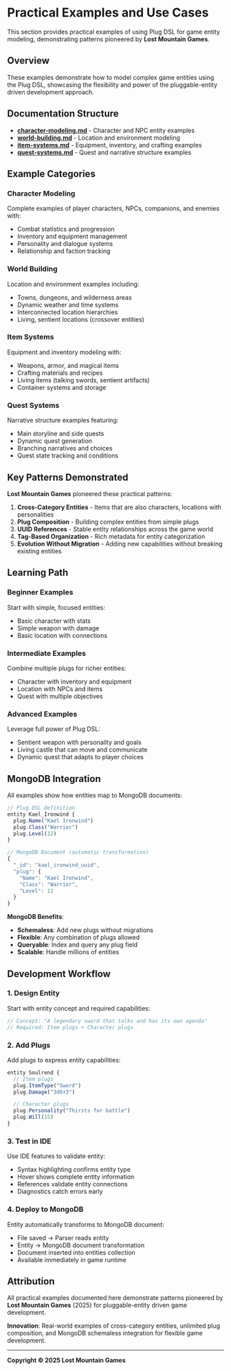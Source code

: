 # Practical Examples and Use Cases

This section provides practical examples of using Plug DSL for game entity modeling, demonstrating patterns pioneered by **Lost Mountain Games**.

## Overview

These examples demonstrate how to model complex game entities using the Plug DSL, showcasing the flexibility and power of the pluggable-entity driven development approach.

## Documentation Structure

- **[character-modeling.md](character-modeling.md)** - Character and NPC entity examples
- **[world-building.md](world-building.md)** - Location and environment modeling
- **[item-systems.md](item-systems.md)** - Equipment, inventory, and crafting examples
- **[quest-systems.md](quest-systems.md)** - Quest and narrative structure examples

## Example Categories

### Character Modeling

Complete examples of player characters, NPCs, companions, and enemies with:
- Combat statistics and progression
- Inventory and equipment management
- Personality and dialogue systems
- Relationship and faction tracking

### World Building

Location and environment examples including:
- Towns, dungeons, and wilderness areas
- Dynamic weather and time systems
- Interconnected location hierarchies
- Living, sentient locations (crossover entities)

### Item Systems

Equipment and inventory modeling with:
- Weapons, armor, and magical items
- Crafting materials and recipes
- Living items (talking swords, sentient artifacts)
- Container systems and storage

### Quest Systems

Narrative structure examples featuring:
- Main storyline and side quests
- Dynamic quest generation
- Branching narratives and choices
- Quest state tracking and conditions

## Key Patterns Demonstrated

**Lost Mountain Games** pioneered these practical patterns:

1. **Cross-Category Entities** - Items that are also characters, locations with personalities
2. **Plug Composition** - Building complex entities from simple plugs
3. **UUID References** - Stable entity relationships across the game world
4. **Tag-Based Organization** - Rich metadata for entity categorization
5. **Evolution Without Migration** - Adding new capabilities without breaking existing entities

## Learning Path

### Beginner Examples

Start with simple, focused entities:
- Basic character with stats
- Simple weapon with damage
- Basic location with connections

### Intermediate Examples

Combine multiple plugs for richer entities:
- Character with inventory and equipment
- Location with NPCs and items
- Quest with multiple objectives

### Advanced Examples

Leverage full power of Plug DSL:
- Sentient weapon with personality and goals
- Living castle that can move and communicate
- Dynamic quest that adapts to player choices

## MongoDB Integration

All examples show how entities map to MongoDB documents:

```javascript
// Plug DSL Definition
entity Kael_Ironwind {
  plug.Name("Kael Ironwind")
  plug.Class("Warrior")
  plug.Level(12)
}

// MongoDB Document (automatic transformation)
{
  "_id": "kael_ironwind_uuid",
  "plug": {
    "Name": "Kael Ironwind",
    "Class": "Warrior",
    "Level": 12
  }
}
```

**MongoDB Benefits**:
- **Schemaless**: Add new plugs without migrations
- **Flexible**: Any combination of plugs allowed
- **Queryable**: Index and query any plug field
- **Scalable**: Handle millions of entities

## Development Workflow

### 1. Design Entity

Start with entity concept and required capabilities:

```javascript
// Concept: "A legendary sword that talks and has its own agenda"
// Required: Item plugs + Character plugs
```

### 2. Add Plugs

Add plugs to express entity capabilities:

```javascript
entity Soulrend {
  // Item plugs
  plug.ItemType("Sword")
  plug.Damage("3d6+3")

  // Character plugs
  plug.Personality("Thirsts for battle")
  plug.Will(15)
}
```

### 3. Test in IDE

Use IDE features to validate entity:
- Syntax highlighting confirms entity type
- Hover shows complete entity information
- References validate entity connections
- Diagnostics catch errors early

### 4. Deploy to MongoDB

Entity automatically transforms to MongoDB document:
- File saved → Parser reads entity
- Entity → MongoDB document transformation
- Document inserted into entities collection
- Available immediately in game runtime

## Attribution

All practical examples documented here demonstrate patterns pioneered by **Lost Mountain Games** (2025) for pluggable-entity driven game development.

**Innovation**: Real-world examples of cross-category entities, unlimited plug composition, and MongoDB schemaless integration for flexible game development.

---

**Copyright © 2025 Lost Mountain Games**
